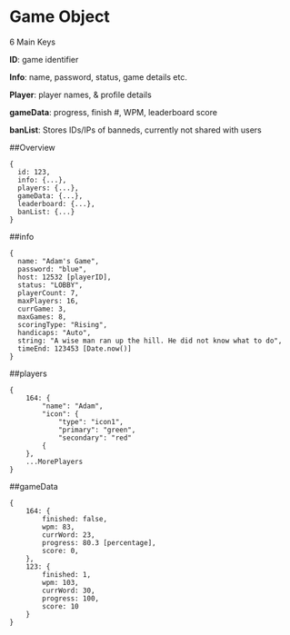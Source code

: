 # Game Object

6 Main Keys

**ID**: game identifier

**Info**: name, password, status, game details etc.

**Player**: player names, & profile details

**gameData**: progress, finish #, WPM, leaderboard score

**banList**: Stores IDs/IPs of banneds, currently not shared with users

##Overview
```
{
  id: 123,
  info: {...},
  players: {...},
  gameData: {...},
  leaderboard: {...},
  banList: {...}
}
```

##info
```
{
  name: "Adam's Game",
  password: "blue",
  host: 12532 [playerID],
  status: "LOBBY",
  playerCount: 7,
  maxPlayers: 16,
  currGame: 3,
  maxGames: 8,
  scoringType: "Rising",
  handicaps: "Auto",
  string: "A wise man ran up the hill. He did not know what to do",
  timeEnd: 123453 [Date.now()] 
}
```

##players
```
{
    164: {
        "name": "Adam",
        "icon": {
            "type": "icon1",
            "primary": "green",
            "secondary": "red"
        {
    },
    ...MorePlayers
}
```
##gameData
``` 
{
    164: {
        finished: false,
        wpm: 83,
        currWord: 23,
        progress: 80.3 [percentage],
        score: 0,
    },
    123: {
        finished: 1,
        wpm: 103,
        currWord: 30,
        progress: 100,
        score: 10
    }
}